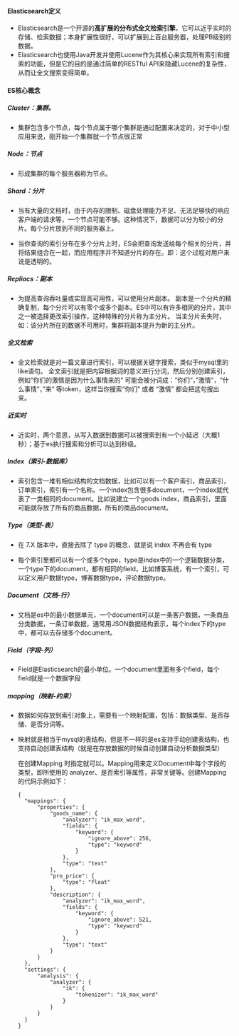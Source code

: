 #### Elasticsearch定义

+ Elasticsearch是一个开源的**高扩展的分布式全文检索引擎**，它可以近乎实时的存储、检索数据；本身扩展性很好，可以扩展到上百台服务器，处理PB级别的数据。 
+ Elasticsearch也使用Java开发并使用Lucene作为其核心来实现所有索引和搜索的功能，但是它的目的是通过简单的RESTful API来隐藏Lucene的复杂性，从而让全文搜索变得简单。

#### ES核心概念

##### Cluster：集群。

+ 集群包含多个节点，每个节点属于哪个集群是通过配置来决定的，对于中小型应用来说，刚开始一个集群就一个节点很正常

##### Node：节点

+ 形成集群的每个服务器称为节点。

##### Shard：分片

+ 当有大量的文档时，由于内存的限制、磁盘处理能力不足、无法足够快的响应客户端的请求等，一个节点可能不够。这种情况下，数据可以分为较小的分片。每个分片放到不同的服务器上。 

+ 当你查询的索引分布在多个分片上时，ES会把查询发送给每个相关的分片，并将结果组合在一起，而应用程序并不知道分片的存在。即：这个过程对用户来说是透明的。

##### Repliacs：副本

+ 为提高查询吞吐量或实现高可用性，可以使用分片副本。 副本是一个分片的精确复制，每个分片可以有零个或多个副本。ES中可以有许多相同的分片，其中之一被选择更改索引操作，这种特殊的分片称为主分片。 当主分片丢失时，如：该分片所在的数据不可用时，集群将副本提升为新的主分片。

##### 全文检索

+ 全文检索就是对一篇文章进行索引，可以根据关键字搜索，类似于mysql里的like语句。 全文索引就是把内容根据词的意义进行分词，然后分别创建索引，例如”你们的激情是因为什么事情来的” 可能会被分词成：“你们“，”激情“，“什么事情“，”来“ 等token，这样当你搜索“你们” 或者 “激情” 都会把这句搜出来。

##### 近实时

+ 近实时，两个意思，从写入数据到数据可以被搜索到有一个小延迟（大概1秒）；基于es执行搜索和分析可以达到秒级。

##### Index（索引-数据库）

+ 索引包含一堆有相似结构的文档数据，比如可以有一个客户索引，商品索引，订单索引，索引有一个名称。一个index包含很多document，一个index就代表了一类相同的document。比如说建立一个goods index，商品索引，里面可能就存放了所有的商品数据，所有的商品document。

##### Type（类型-表）

+ 在 7.X 版本中，直接去除了 type 的概念，就是说 index 不再会有 type

+ 每个索引里都可以有一个或多个type，type是index中的一个逻辑数据分类，一个type下的document，都有相同的field，比如博客系统，有一个索引，可以定义用户数据type，博客数据type，评论数据type。

##### Document（文档-行）
+ 文档是es中的最小数据单元，一个document可以是一条客户数据，一条商品分类数据，一条订单数据，通常用JSON数据结构表示，每个index下的type中，都可以去存储多个document。

##### Field（字段-列）
+ Field是Elasticsearch的最小单位。一个document里面有多个field，每个field就是一个数据字段

##### mapping（映射-约束）

+ 数据如何存放到索引对象上，需要有一个映射配置，包括：数据类型、是否存储、是否分词等。

+ 映射就是相当于mysql的表结构，但是不一样的是es支持手动创建表结构，也支持自动创建表结构（就是在存放数据的时候自动创建自动分析数据类型）

  在创建Mapping 时指定就可以。Mapping用来定义Document中每个字段的类型，即所使用的 analyzer、是否索引等属性，非常关键等。创建Mapping 的代码示例如下：

  ```
  {
  	"mappings": {
  		"properties": {
  			"goods_name": {
  				"analyzer": "ik_max_word",
  				"fields": {
  					"keyword": {
  						"ignore_above": 256,
  						"type": "keyword"
  					}
  				},
  				"type": "text"
  			},
  			"pro_price": {
  				"type": "float"
  			},
  			"description": {
  				"analyzer": "ik_max_word",
  				"fields": {
  					"keyword": {
  						"ignore_above": 521,
  						"type": "keyword"
  					}
  				},
  				"type": "text"
  			}
  		}
  	},
  	"settings": {
  		"analysis": {
  			"analyzer": {
  				"ik": {
  					"tokenizer": "ik_max_word"
  				}
  			}
  		}
  	}
  }
  ```





























